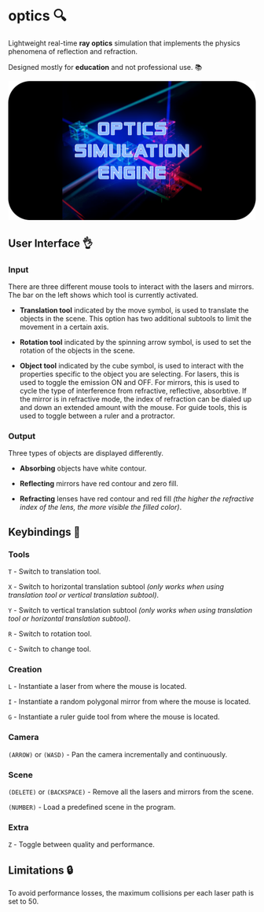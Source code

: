 # optics 🔍

Lightweight real-time **ray optics** simulation that implements the physics phenomena of reflection and refraction.

Designed mostly for **education** and not professional use. 📚

![Wallpaper](./optics/images/wallpaper.png)

## User Interface 👌

### Input

There are three different mouse tools to interact with the lasers and mirrors. The bar on the left shows which tool is currently activated.

* **Translation tool** indicated by the move symbol, is used to translate the objects in the scene.
This option has two additional subtools to limit the movement in a certain axis.

* **Rotation tool** indicated by the spinning arrow symbol, is used to set the rotation of the objects in the scene.

* **Object tool** indicated by the cube symbol, is used to interact with the properties specific to the object you are selecting.
For lasers, this is used to toggle the emission ON and OFF. 
For mirrors, this is used to cycle the type of interference from refractive, reflective, absorbtive.
If the mirror is in refractive mode, the index of refraction can be dialed up and down an extended amount with the mouse.
For guide tools, this is used to toggle between a ruler and a protractor.

### Output

Three types of objects are displayed differently.

* **Absorbing** objects have white contour.

* **Reflecting** mirrors have red contour and zero fill.

* **Refracting** lenses have red contour and red fill *(the higher the refractive index of the lens, the more visible the filled color)*.

## Keybindings 🔑

### Tools

```T``` - Switch to translation tool.

```X``` - Switch to horizontal translation subtool *(only works when using translation tool or vertical translation subtool)*.

```Y``` - Switch to vertical translation subtool *(only works when using translation tool or horizontal translation subtool)*.

```R``` - Switch to rotation tool.

```C``` - Switch to change tool.

### Creation

```L``` - Instantiate a laser from where the mouse is located.

```I``` - Instantiate a random polygonal mirror from where the mouse is located.

```G``` - Instantiate a ruler guide tool from where the mouse is located.

### Camera

```(ARROW)``` or ```(WASD)``` - Pan the camera incrementally and continuously.

### Scene

```(DELETE)``` or ```(BACKSPACE)``` - Remove all the lasers and mirrors from the scene.

```(NUMBER)``` - Load a predefined scene in the program.

### Extra

```Z``` - Toggle between quality and performance.

## Limitations 🔒

To avoid performance losses, the maximum collisions per each laser path is set to 50.
